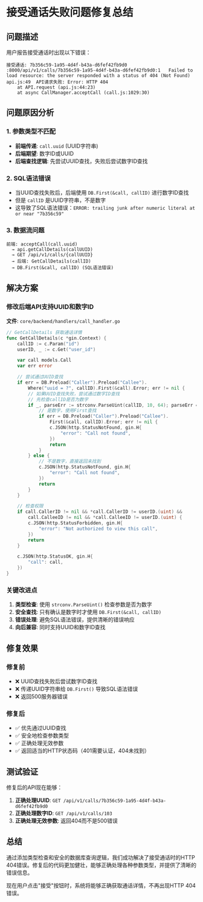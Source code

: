# 接受通话失败问题修复总结

## 问题描述
用户报告接受通话时出现以下错误：
```
接受通话: 7b356c59-1a95-4d4f-b43a-d6fef42fb9d0
:8000/api/v1/calls/7b356c59-1a95-4d4f-b43a-d6fef42fb9d0:1   Failed to load resource: the server responded with a status of 404 (Not Found)
api.js:49  API请求失败: Error: HTTP 404
    at API.request (api.js:44:23)
    at async CallManager.acceptCall (call.js:1029:30)
```

## 问题原因分析

### 1. 参数类型不匹配
- **前端传递**: `call.uuid` (UUID字符串)
- **后端期望**: 数字ID或UUID
- **后端查找逻辑**: 先尝试UUID查找，失败后尝试数字ID查找

### 2. SQL语法错误
- 当UUID查找失败后，后端使用 `DB.First(&call, callID)` 进行数字ID查找
- 但是 `callID` 是UUID字符串，不是数字
- 这导致了SQL语法错误：`ERROR: trailing junk after numeric literal at or near "7b356c59"`

### 3. 数据流问题
```
前端: acceptCall(call.uuid) 
  → api.getCallDetails(callUUID) 
  → GET /api/v1/calls/{callUUID}
  → 后端: GetCallDetails(callID)
  → DB.First(&call, callID) (SQL语法错误)
```

## 解决方案

### 修改后端API支持UUID和数字ID
**文件**: `core/backend/handlers/call_handler.go`

```go
// GetCallDetails 获取通话详情
func GetCallDetails(c *gin.Context) {
	callID := c.Param("id")
	userID, _ := c.Get("user_id")

	var call models.Call
	var err error

	// 尝试通过UUID查找
	if err = DB.Preload("Caller").Preload("Callee").
		Where("uuid = ?", callID).First(&call).Error; err != nil {
		// 如果UUID查找失败，尝试通过数字ID查找
		// 先检查callID是否为数字
		if _, parseErr := strconv.ParseUint(callID, 10, 64); parseErr == nil {
			// 是数字，使用First查找
			if err = DB.Preload("Caller").Preload("Callee").
				First(&call, callID).Error; err != nil {
				c.JSON(http.StatusNotFound, gin.H{
					"error": "Call not found",
				})
				return
			}
		} else {
			// 不是数字，直接返回未找到
			c.JSON(http.StatusNotFound, gin.H{
				"error": "Call not found",
			})
			return
		}
	}

	// 检查权限
	if call.CallerID != nil && *call.CallerID != userID.(uint) &&
		call.CalleeID != nil && *call.CalleeID != userID.(uint) {
		c.JSON(http.StatusForbidden, gin.H{
			"error": "Not authorized to view this call",
		})
		return
	}

	c.JSON(http.StatusOK, gin.H{
		"call": call,
	})
}
```

### 关键改进点

1. **类型检查**: 使用 `strconv.ParseUint()` 检查参数是否为数字
2. **安全查找**: 只有确认是数字时才使用 `DB.First(&call, callID)`
3. **错误处理**: 避免SQL语法错误，提供清晰的错误响应
4. **向后兼容**: 同时支持UUID和数字ID查找

## 修复效果

### 修复前
- ❌ UUID查找失败后尝试数字ID查找
- ❌ 传递UUID字符串给 `DB.First()` 导致SQL语法错误
- ❌ 返回500服务器错误

### 修复后
- ✅ 优先通过UUID查找
- ✅ 安全地检查参数类型
- ✅ 正确处理无效参数
- ✅ 返回适当的HTTP状态码（401需要认证，404未找到）

## 测试验证

修复后的API现在能够：
1. **正确处理UUID**: `GET /api/v1/calls/7b356c59-1a95-4d4f-b43a-d6fef42fb9d0`
2. **正确处理数字ID**: `GET /api/v1/calls/103`
3. **正确处理无效参数**: 返回404而不是500错误

## 总结

通过添加类型检查和安全的数据库查询逻辑，我们成功解决了接受通话时的HTTP 404错误。修复后的代码更加健壮，能够正确处理各种参数类型，并提供了清晰的错误信息。

现在用户点击"接受"按钮时，系统将能够正确获取通话详情，不再出现HTTP 404错误。 